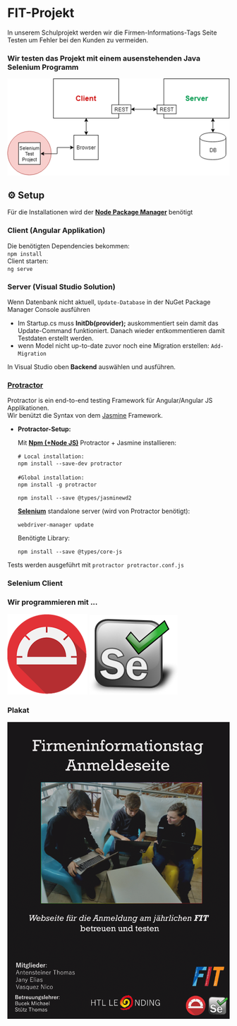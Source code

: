 # FIT-Projekt

In unserem Schulprojekt werden wir die Firmen-Informations-Tags Seite Testen um Fehler bei den Kunden zu vermeiden.


### Wir testen das Projekt mit einem ausenstehenden Java Selenium Programm

<img src="Images/FitWebsite_Simple.png" />

## :gear: Setup 
Für die Installationen wird der **[Node Package Manager](https://nodejs.org/en/download/)** benötigt 
### Client (Angular Applikation)
Die benötigten Dependencies bekommen:\
`npm install`  
Client starten:\
`ng serve`

### Server  (Visual Studio Solution)
Wenn Datenbank nicht aktuell, `Update-Database` in der NuGet Package Manager Console ausführen
- Im Startup.cs muss **InitDb(provider);** auskommentiert sein damit das Update-Command
funktioniert. Danach wieder entkommentieren damit Testdaten erstellt werden.
- wenn Model nicht up-to-date zuvor noch eine Migration erstellen: `Add-Migration`

In Visual Studio oben **Backend** auswählen und ausführen.

### [Protractor](https://www.protractortest.org/#/) 
Protractor is ein end-to-end testing Framework für Angular/Angular JS Applikationen.\
Wir benützt die Syntax von dem [Jasmine](https://jasmine.github.io/) Framework.
- **Protractor-Setup:**
    
    Mit **[Npm (+Node JS)](https://nodejs.org/en/download/)** Protractor + Jasmine installieren:
    ```
    # Local installation:
    npm install --save-dev protractor

    #Global installation:
    npm install -g protractor
    ```
    ```
    npm install --save @types/jasminewd2
    ```
    **[Selenium](https://www.seleniumhq.org/)** standalone server (wird von Protractor benötigt):
    ```
    webdriver-manager update
    ```
    Benötigte Library:
    ```
    npm install --save @types/core-js
    ```

Tests werden ausgeführt mit `protractor protractor.conf.js`

### Selenium Client

### Wir programmieren mit ...
<img src="Images/protractor.png" /> <img src="Images/Selenium-Logo.png" />

### Plakat

<img src="Images/Plakat.png" />
